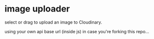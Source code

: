 # image uploader

select or drag to upload an image to Cloudinary.

using your own api base url (inside js) in case you're forking this repo...